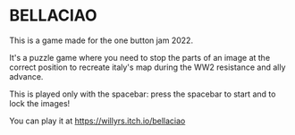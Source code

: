 # BELLACIAO

This is a game made for the one button jam 2022.

It's a puzzle game where you need to stop the parts of an image at the correct position to recreate italy's map during the WW2 resistance and ally advance.

This is played only with the spacebar: press the spacebar to start and to lock the images!

You can play it at https://willyrs.itch.io/bellaciao
